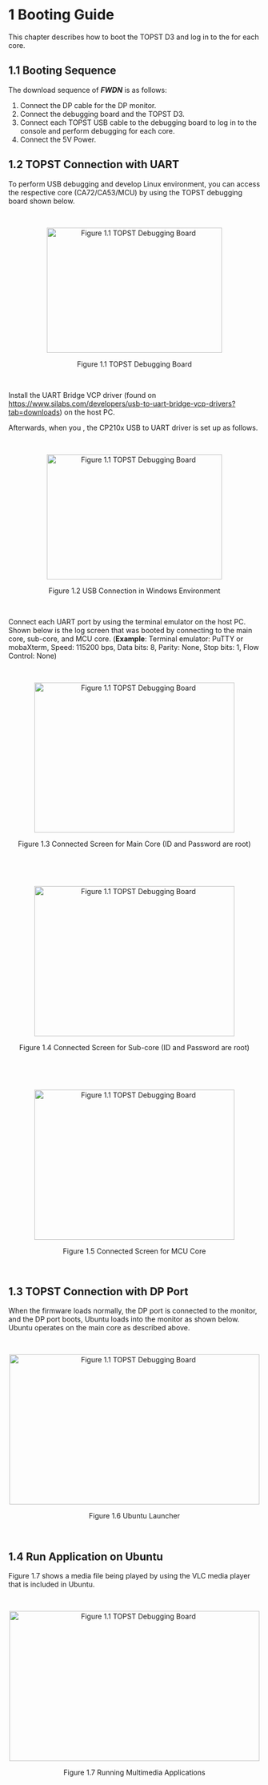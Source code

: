 # 1 Booting Guide

This chapter describes how to boot the TOPST D3 and log in to the for each core.

## 1.1 Booting Sequence

The download sequence of ***FWDN*** is as follows:

1. Connect the DP cable for the DP monitor.
2. Connect the debugging board and the TOPST D3.
3. Connect each TOPST USB cable to the debugging board to log in to the console and perform debugging for each core.
4. Connect the 5V Power.

## 1.2 TOPST Connection with UART

To perform USB debugging and develop Linux environment, you can access the respective core (CA72/CA53/MCU) by using the TOPST debugging board shown below.

<br><div align="center">
    <img src="https://github.com/Topst-Dev/Documentation/assets/16188136/459f6a91-8358-4818-9bab-e8ccf2933521" alt="Figure 1.1 TOPST Debugging Board" width="350" height="250">
    <p>Figure 1.1 TOPST Debugging Board</p>
</div><br>

Install the UART Bridge VCP driver (found on https://www.silabs.com/developers/usb-to-uart-bridge-vcp-drivers?tab=downloads) on the host PC.

Afterwards, when you , the CP210x USB to UART driver is set up as follows.

<br><div align="center">
    <img src="https://github.com/Topst-Dev/Documentation/assets/16188136/9e5444c8-2990-4d93-99ae-71740d5284e4" alt="Figure 1.1 TOPST Debugging Board" width="350" height="250">
    <p>Figure 1.2 USB Connection in Windows Environment</p>
</div><br>

Connect each UART port by using the terminal emulator on the host PC. Shown below is the log screen that was booted by connecting to the main core, sub-core, and MCU core. (**Example**: Terminal emulator: PuTTY or mobaXterm, Speed: 115200 bps, Data bits: 8, Parity: None, Stop bits: 1, Flow Control: None)

<br><div align="center">
    <img src="https://github.com/Topst-Dev/Documentation/assets/16188136/3f1b3677-defa-45c7-a95e-9081215275a0" alt="Figure 1.1 TOPST Debugging Board" width="400" height="300">
    <p>Figure 1.3 Connected Screen for Main Core (ID and Password are root)</p>
</div><br>

<br><div align="center">
    <img src="https://github.com/Topst-Dev/Documentation/assets/16188136/60909aba-3c0f-49d5-b622-9bdfd9073b85" alt="Figure 1.1 TOPST Debugging Board" width="400" height="300">
    <p>Figure 1.4 Connected Screen for Sub-core (ID and Password are root)</p>
</div><br>

<br><div align="center">
    <img src="https://github.com/Topst-Dev/Documentation/assets/16188136/24ceb1f4-11bc-4bea-b8fa-2dc135001237" alt="Figure 1.1 TOPST Debugging Board" width="400" height="300">
    <p>Figure 1.5 Connected Screen for MCU Core</p>
</div><br>

## 1.3 TOPST Connection with DP Port

When the firmware loads normally, the DP port is connected to the monitor, and the DP port boots, Ubuntu loads into the monitor as shown below. Ubuntu operates on the main core as described above.

<br><div align="center">
    <img src="https://github.com/Topst-Dev/Documentation/assets/16188136/0633a9c2-af8f-472e-97c3-26b34a5c5aa4" alt="Figure 1.1 TOPST Debugging Board" width="500" height="300">
    <p>Figure 1.6 Ubuntu Launcher</p>
</div><br>

## 1.4 Run Application on Ubuntu

Figure 1.7 shows a media file being played by using the VLC media player that is included in Ubuntu.

<br><div align="center">
    <img src="https://github.com/Topst-Dev/Documentation/assets/16188136/b145b759-2a52-471e-813a-7aa97fd88fd5" alt="Figure 1.1 TOPST Debugging Board" width="500" height="300">
    <p>Figure 1.7 Running Multimedia Applications</p>
</div><br>

